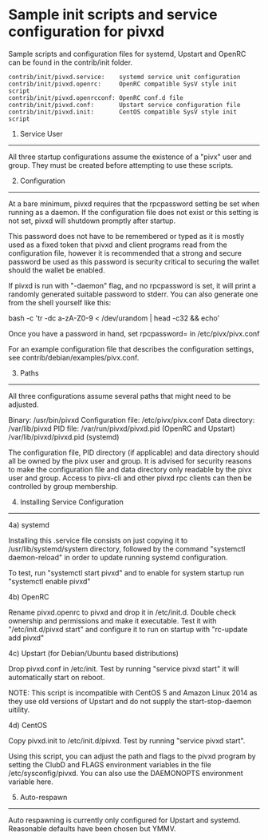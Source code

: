 Sample init scripts and service configuration for pivxd
==========================================================

Sample scripts and configuration files for systemd, Upstart and OpenRC
can be found in the contrib/init folder.

    contrib/init/pivxd.service:    systemd service unit configuration
    contrib/init/pivxd.openrc:     OpenRC compatible SysV style init script
    contrib/init/pivxd.openrcconf: OpenRC conf.d file
    contrib/init/pivxd.conf:       Upstart service configuration file
    contrib/init/pivxd.init:       CentOS compatible SysV style init script

1. Service User
---------------------------------

All three startup configurations assume the existence of a "pivx" user
and group.  They must be created before attempting to use these scripts.

2. Configuration
---------------------------------

At a bare minimum, pivxd requires that the rpcpassword setting be set
when running as a daemon.  If the configuration file does not exist or this
setting is not set, pivxd will shutdown promptly after startup.

This password does not have to be remembered or typed as it is mostly used
as a fixed token that pivxd and client programs read from the configuration
file, however it is recommended that a strong and secure password be used
as this password is security critical to securing the wallet should the
wallet be enabled.

If pivxd is run with "-daemon" flag, and no rpcpassword is set, it will
print a randomly generated suitable password to stderr.  You can also
generate one from the shell yourself like this:

bash -c 'tr -dc a-zA-Z0-9 < /dev/urandom | head -c32 && echo'

Once you have a password in hand, set rpcpassword= in /etc/pivx/pivx.conf

For an example configuration file that describes the configuration settings,
see contrib/debian/examples/pivx.conf.

3. Paths
---------------------------------

All three configurations assume several paths that might need to be adjusted.

Binary:              /usr/bin/pivxd
Configuration file:  /etc/pivx/pivx.conf
Data directory:      /var/lib/pivxd
PID file:            /var/run/pivxd/pivxd.pid (OpenRC and Upstart)
                     /var/lib/pivxd/pivxd.pid (systemd)

The configuration file, PID directory (if applicable) and data directory
should all be owned by the pivx user and group.  It is advised for security
reasons to make the configuration file and data directory only readable by the
pivx user and group.  Access to pivx-cli and other pivxd rpc clients
can then be controlled by group membership.

4. Installing Service Configuration
-----------------------------------

4a) systemd

Installing this .service file consists on just copying it to
/usr/lib/systemd/system directory, followed by the command
"systemctl daemon-reload" in order to update running systemd configuration.

To test, run "systemctl start pivxd" and to enable for system startup run
"systemctl enable pivxd"

4b) OpenRC

Rename pivxd.openrc to pivxd and drop it in /etc/init.d.  Double
check ownership and permissions and make it executable.  Test it with
"/etc/init.d/pivxd start" and configure it to run on startup with
"rc-update add pivxd"

4c) Upstart (for Debian/Ubuntu based distributions)

Drop pivxd.conf in /etc/init.  Test by running "service pivxd start"
it will automatically start on reboot.

NOTE: This script is incompatible with CentOS 5 and Amazon Linux 2014 as they
use old versions of Upstart and do not supply the start-stop-daemon uitility.

4d) CentOS

Copy pivxd.init to /etc/init.d/pivxd. Test by running "service pivxd start".

Using this script, you can adjust the path and flags to the pivxd program by
setting the ClubD and FLAGS environment variables in the file
/etc/sysconfig/pivxd. You can also use the DAEMONOPTS environment variable here.

5. Auto-respawn
-----------------------------------

Auto respawning is currently only configured for Upstart and systemd.
Reasonable defaults have been chosen but YMMV.
